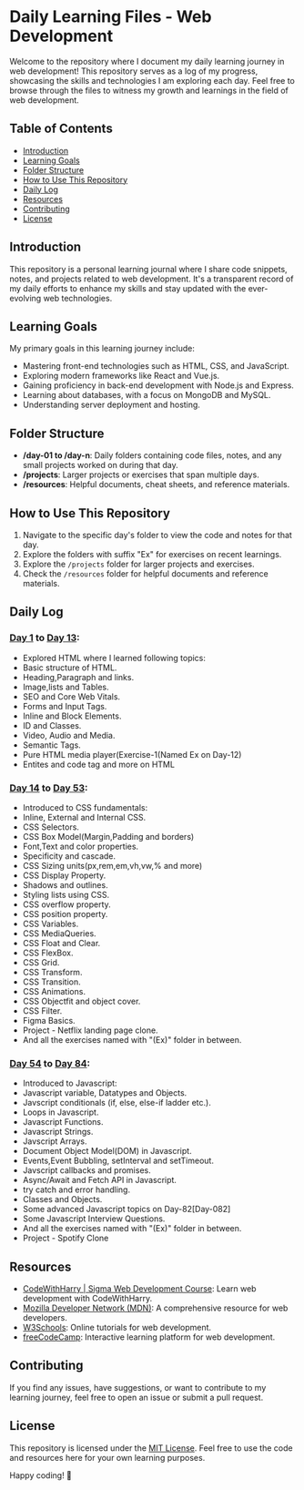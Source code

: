 # Daily Learning Files - Web Development

Welcome to the repository where I document my daily learning journey in web development! This repository serves as a log of my progress, showcasing the skills and technologies I am exploring each day. Feel free to browse through the files to witness my growth and learnings in the field of web development.

## Table of Contents
- [Introduction](#introduction)
- [Learning Goals](#learning-goals)
- [Folder Structure](#folder-structure)
- [How to Use This Repository](#how-to-use-this-repository)
- [Daily Log](#daily-log)
- [Resources](#resources)
- [Contributing](#contributing)
- [License](#license)

## Introduction

This repository is a personal learning journal where I share code snippets, notes, and projects related to web development. It's a transparent record of my daily efforts to enhance my skills and stay updated with the ever-evolving web technologies.

## Learning Goals

My primary goals in this learning journey include:
- Mastering front-end technologies such as HTML, CSS, and JavaScript.
- Exploring modern frameworks like React and Vue.js.
- Gaining proficiency in back-end development with Node.js and Express.
- Learning about databases, with a focus on MongoDB and MySQL.
- Understanding server deployment and hosting.

## Folder Structure
- **/day-01 to /day-n**: Daily folders containing code files, notes, and any small projects worked on during that day.
- **/projects**: Larger projects or exercises that span multiple days.
- **/resources**: Helpful documents, cheat sheets, and reference materials.

## How to Use This Repository
1. Navigate to the specific day's folder to view the code and notes for that day.
2. Explore the folders with suffix "Ex" for exercises on recent learnings.
3. Explore the `/projects` folder for larger projects and exercises.
4. Check the `/resources` folder for helpful documents and reference materials.

## Daily Log
### [Day 1](/Day-01) to [Day 13](/Day-13):
- Explored HTML where I learned following topics:
- Basic structure of HTML.
- Heading,Paragraph and links.
- Image,lists and Tables.
- SEO and Core Web Vitals.
- Forms and Input Tags.
- Inline and Block Elements.
- ID and Classes.
- Video, Audio and Media.
- Semantic Tags.
- Pure HTML media player(Exercise-1(Named Ex on Day-12)
- Entites and code tag and more on HTML

### [Day 14](/Day-14) to [Day 53](/Day-53):
- Introduced to CSS fundamentals:
- Inline, External and Internal CSS.
- CSS Selectors.
- CSS Box Model(Margin,Padding and borders)
- Font,Text and color properties.
- Specificity and cascade.
- CSS Sizing units(px,rem,em,vh,vw,% and more)
- CSS Display Property.
- Shadows and outlines.
- Styling lists using CSS.
- CSS overflow property.
- CSS position property.
- CSS Variables.
- CSS MediaQueries.
- CSS Float and Clear.
- CSS FlexBox.
- CSS Grid.
- CSS Transform.
- CSS Transition.
- CSS Animations.
- CSS Objectfit and object cover.
- CSS Filter.
- Figma Basics.
- Project - Netflix landing page clone.
- And all the exercises named with "(Ex)" folder in between.
  
### [Day 54](/Day-54) to [Day 84](/Day-84):
- Introduced to Javascript:
- Javascript variable, Datatypes and Objects.
- Javscript conditionals (if, else, else-if ladder etc.).
- Loops in Javascript.
- Javascript Functions.
- Javascript Strings.
- Javscript Arrays.
- Document Object Model(DOM) in Javascript.
- Events,Event Bubbling, setInterval and setTimeout.
- Javscript callbacks and promises.
- Async/Await and Fetch API in Javascript.
- try catch and error handling.
- Classes and Objects.
- Some advanced Javascript topics on Day-82[Day-082]
- Some Javascript Interview Questions.
- And all the exercises named with "(Ex)" folder in between.
- Project - Spotify Clone

## Resources
- [CodeWithHarry | Sigma Web Development Course](https://youtube.com/playlist?list=PLu0W_9lII9agq5TrH9XLIKQvv0iaF2X3w&si=ys7T7lPpWq73rHbF): Learn web 
  development with CodeWithHarry.
- [Mozilla Developer Network (MDN)](https://developer.mozilla.org/en-US/): A comprehensive resource for web developers.
- [W3Schools](https://www.w3schools.com/): Online tutorials for web development.
- [freeCodeCamp](https://www.freecodecamp.org/): Interactive learning platform for web development.

## Contributing
If you find any issues, have suggestions, or want to contribute to my learning journey, feel free to open an issue or submit a pull request.

## License
This repository is licensed under the [MIT License](LICENSE). Feel free to use the code and resources here for your own learning purposes.

Happy coding! 🚀
